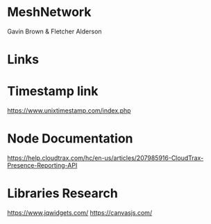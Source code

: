 # MeshNetwork
Gavin Brown &amp; Fletcher Alderson

# Links

# Timestamp link
https://www.unixtimestamp.com/index.php

# Node Documentation
https://help.cloudtrax.com/hc/en-us/articles/207985916-CloudTrax-Presence-Reporting-API

# Libraries Research
https://www.jqwidgets.com/
https://canvasjs.com/
